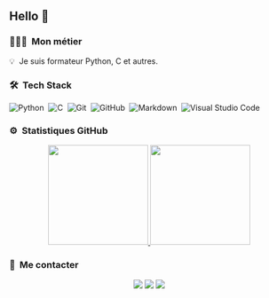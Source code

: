 ## Hello 👋

### 👨🏻‍💻 &nbsp;Mon métier

💡 &nbsp;Je suis formateur Python, C et autres.

### 🛠 &nbsp;Tech Stack
  
![Python](https://img.shields.io/badge/-Python-05122A?style=flat&logo=python)&nbsp;
![C](https://img.shields.io/badge/-C-05122A?style=flat&logo=C&logoColor=A8B9CC)&nbsp;
![Git](https://img.shields.io/badge/-Git-05122A?style=flat&logo=git)&nbsp;
![GitHub](https://img.shields.io/badge/-GitHub-05122A?style=flat&logo=github)&nbsp;
![Markdown](https://img.shields.io/badge/-Markdown-05122A?style=flat&logo=markdown)&nbsp;
![Visual Studio Code](https://img.shields.io/badge/-Visual%20Studio%20Code-05122A?style=flat&logo=visual-studio-code&logoColor=007ACC)
  
### ⚙️ &nbsp;Statistiques GitHub

<p align="center">
<a href="https://github.com/vpoulailleau">
  <img height="180em" src="https://github-readme-stats-eight-theta.vercel.app/api?username=vpoulailleau&show_icons=true&theme=solarized-light&include_all_commits=true&count_private=true"/>
  <img height="180em" src="https://github-readme-stats-eight-theta.vercel.app/api/top-langs/?username=vpoulailleau&layout=compact&langs_count=8&theme=solarized-light&count_private=true"/>
</a>
</p>

### 📨 &nbsp;Me contacter

<p align="center">
<a href="https://linkedin.com/in/vpoulailleau"><img src="https://img.shields.io/badge/-Vincent%20Poulailleau-0077B5?style=flat&logo=Linkedin&logoColor=white"/></a>
<a href="mailto:vpoulailleau@gmail.com"><img src="https://img.shields.io/badge/-vpoulailleau@gmail.com-D14836?style=flat&logo=Gmail&logoColor=white"/></a>
<a href="https://www.lecalamar.fr"><img src="https://img.shields.io/badge/-www.lecalamar.fr-D14836?style=flat&logo=html5&color=fdf6e3"/></a>
</p>
